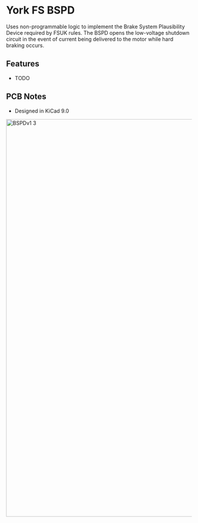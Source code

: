 # York FS BSPD 
Uses non-programmable logic to implement the Brake System Plausibility Device required by FSUK rules. The BSPD opens the low-voltage shutdown circuit in the event of current being delivered to the motor while hard braking occurs.

## Features
- TODO

## PCB Notes
- Designed in KiCad 9.0

<img width="1920" height="1080" alt="BSPDv1 3" src="https://github.com/user-attachments/assets/0f96b930-b63e-4375-bd16-d9c2972771f0" />
